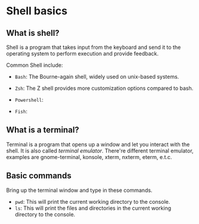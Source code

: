 # Shell basics

## What is shell?

Shell is a program that takes input from the keyboard and send it to the operating system to perform execution and provide feedback.

Common Shell include:
- `Bash`: The Bourne-again shell, widely used on unix-based systems.

- `Zsh`: The Z shell provides more customization options compared to bash.

- `Powershell`: 

- `Fish`: 

## What is a terminal?

Terminal is a program that opens up a window and let you interact with the shell. It is also called _terminal emulator_. There're different terminal emulator, examples are gnome-terminal, konsole, xterm, nxterm, eterm, e.t.c.

## Basic commands

Bring up the terminal window and type in these commands.

- `pwd`: This will print the current working directory to the console.
- `ls`: This will print the files and directories in the current working directory to the console.
